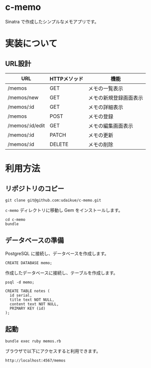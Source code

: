 # c-memo
Sinatra で作成したシンプルなメモアプリです。

# 実装について
## URL設計

|URL|HTTPメソッド|機能|
|---|---|---|
|/memos|GET|メモの一覧表示|
|/memos/new|GET|メモの新規登録画面表示|
|/memos/:id|GET|メモの詳細表示|
|/memos|POST|メモの登録|
|/memos/:id/edit|GET|メモの編集画面表示|
|/memos/:id|PATCH|メモの更新|
|/memos/:id|DELETE|メモの削除|

# 利用方法
## リポジトリのコピー

```
git clone git@github.com:udaikue/c-memo.git
```

`c-memo` ディレクトリに移動し Gem をインストールします。
```
cd c-memo
bundle
```

## データベースの準備
PostgreSQL に接続し、データベースを作成します。

```
CREATE DATABASE memo;
```
作成したデータベースに接続し、テーブルを作成します。

```
psql -d memo;
```

```
CREATE TABLE notes (
  id serial,
  title text NOT NULL,
  content text NOT NULL,
  PRIMARY KEY (id)
);
```

## 起動
```
bundle exec ruby memos.rb
```

ブラウザで以下にアクセスすると利用できます。

```
http://localhost:4567/memos
```
